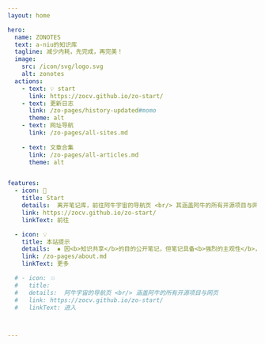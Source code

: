 ```yaml
---
layout: home

hero:
  name: ZONOTES
  text: a-niu的知识库
  tagline: 减少内耗，先完成，再完美！
  image:
    src: /icon/svg/logo.svg
    alt: zonotes
  actions:
    - text: 💡 start
      link: https://zocv.github.io/zo-start/
    - text: 更新日志
      link: /zo-pages/history-updated#momo
      theme: alt
    - text: 网址导航
      link: /zo-pages/all-sites.md
      
    - text: 文章合集
      link: /zo-pages/all-articles.md
      theme: alt


features:
  - icon: 🛫
    title: Start
    details:  离开笔记库，前往阿牛宇宙的导航页 <br/> 其涵盖阿牛的所有开源项目与网址
    link: https://zocv.github.io/zo-start/
    linkText: 前往

  - icon: 💡
    title: 本站提示
    details:  ▪ 因<b>知识共享</b>的目的公开笔记，但笔记具备<b>强烈的主观性</b>，请勿当成专业教程。 <br /> ▪ <b>网络知识具有时效性，这一点无法避免。</b> <br />  ▪ 若存在版权争议，请联系站长，会尽快处理。
    link: /zo-pages/about.md
    linkText: 更多

  # - icon: 💥
  #   title: 
  #   details:  阿牛宇宙的导航页 <br/> 涵盖阿牛的所有开源项目与网页
  #   link: https://zocv.github.io/zo-start/
  #   linkText: 进入



---
```




<!-- ![](/gallery/24082801.png) -->



